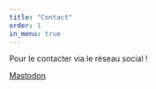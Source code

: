 ```yaml
---
title: "Contact"
order: 1
in_menu: true
---
```

Pour le contacter via le réseau social !

[Mastodon](https://kolektiva.social/@Vitavie”) 